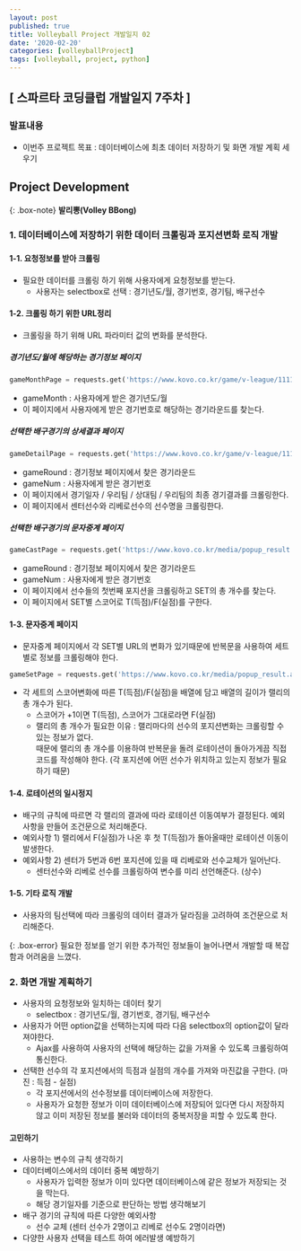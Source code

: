 ```yaml
---
layout: post
published: true
title: Volleyball Project 개발일지 02
date: '2020-02-20'
categories: [volleyballProject]
tags: [volleyball, project, python]
---
```


## [ 스파르타 코딩클럽 개발일지 7주차 ]

### 발표내용
- 이번주 프로젝트 목표 : 데이터베이스에 최초 데이터 저장하기 및 화면 개발 계획 세우기

## Project Development

{: .box-note}
**발리뽕(Volley BBong)**

### 1. 데이터베이스에 저장하기 위한 데이터 크롤링과 포지션변화 로직 개발

#### 1-1. 요청정보를 받아 크롤링
- 필요한 데이터를 크롤링 하기 위해 사용자에게 요청정보를 받는다.
  - 사용자는 selectbox로 선택 : 경기년도/월, 경기번호, 경기팀, 배구선수

#### 1-2. 크롤링 하기 위한 URL정리
- 크롤링을 하기 위해 URL 파라미터 값의 변화를 분석한다.

##### 경기년도/월에 해당하는 경기정보 페이지
```py
gameMonthPage = requests.get('https://www.kovo.co.kr/game/v-league/11110_schedule_list.asp?season=016&team=&yymm='+gameMonth, headers=headers)
```
- gameMonth : 사용자에게 받은 경기년도/월
- 이 페이지에서 사용자에게 받은 경기번호로 해당하는 경기라운드를 찾는다.

##### 선택한 배구경기의 상세결과 페이지
```py
gameDetailPage = requests.get('https://www.kovo.co.kr/game/v-league/11141_game-summary.asp?season=016&g_part=201&r_round='+gameRound+'&g_num='+gameNum+'&', headers=headers)
```
- gameRound : 경기정보 페이지에서 찾은 경기라운드
- gameNum : 사용자에게 받은 경기번호
- 이 페이지에서 경기일자 / 우리팀 / 상대팀 / 우리팀의 최종 경기결과를 크롤링한다.
- 이 페이지에서 센터선수와 리베로선수의 선수명을 크롤링한다.

##### 선택한 배구경기의 문자중계 페이지
```py
gameCastPage = requests.get('https://www.kovo.co.kr/media/popup_result.asp?season=016&g_part=201&r_round='+gameRound+'&g_num='+gameNum, headers=headers)
```
- gameRound : 경기정보 페이지에서 찾은 경기라운드
- gameNum : 사용자에게 받은 경기번호
- 이 페이지에서 선수들의 첫번째 포지션을 크롤링하고 SET의 총 개수를 찾는다.
- 이 페이지에서 SET별 스코어로 T(득점)/F(실점)를 구한다.

#### 1-3. 문자중계 페이지
- 문자중계 페이지에서 각 SET별 URL의 변화가 있기때문에 반복문을 사용하여 세트별로 정보를 크롤링해야 한다.

```py
gameSetPage = requests.get('https://www.kovo.co.kr/media/popup_result.asp?season=016&g_part=201&r_round='+gameRound+'&g_num='+gameNum+'&r_set='+str(set), headers=headers)
```

- 각 세트의 스코어변화에 따른 T(득점)/F(실점)을 배열에 담고 배열의 길이가 랠리의 총 개수가 된다.
  - 스코어가 +1이면 T(득점), 스코어가 그대로라면 F(실점)
  - 랠리의 총 개수가 필요한 이유 : 랠리마다의 선수의 포지션변화는 크롤링할 수 있는 정보가 없다.   
    때문에 랠리의 총 개수를 이용하여 반복문을 돌려 로테이션이 돌아가게끔 직접 코드를 작성해야 한다. (각 포지션에 어떤 선수가 위치하고 있는지 정보가 필요하기 때문)

#### 1-4. 로테이션의 일시정지
- 배구의 규칙에 따르면 각 랠리의 결과에 따라 로테이션 이동여부가 결정된다. 예외사항을 만들어 조건문으로 처리해준다.
- 예외사항 1) 랠리에서 F(실점)가 나온 후 첫 T(득점)가 돌아올때만 로테이션 이동이 발생한다.
- 예외사항 2) 센터가 5번과 6번 포지션에 있을 때 리베로와 선수교체가 일어난다.
  - 센터선수와 리베로 선수를 크롤링하여 변수를 미리 선언해준다. (상수)

#### 1-5. 기타 로직 개발
- 사용자의 팀선택에 따라 크롤링의 데이터 결과가 달라짐을 고려하여 조건문으로 처리해준다.

{: .box-error}
필요한 정보를 얻기 위한 추가적인 정보들이 늘어나면서 개발할 때 복잡함과 어려움을 느꼈다.

### 2. 화면 개발 계획하기
- 사용자의 요청정보와 일치하는 데이터 찾기
  - selectbox : 경기년도/월, 경기번호, 경기팀, 배구선수
- 사용자가 어떤 option값을 선택하는지에 따라 다음 selectbox의 option값이 달라져야한다.
  - Ajax를 사용하여 사용자의 선택에 해당하는 값을 가져올 수 있도록 크롤링하여 통신한다.
- 선택한 선수의 각 포지션에서의 득점과 실점의 개수를 가져와 마진값을 구한다. (마진 : 득점 - 실점)
  - 각 포지션에서의 선수정보를 데이터베이스에 저장한다.
  - 사용자가 요청한 정보가 이미 데이터베이스에 저장되어 있다면 다시 저장하지 않고 이미 저장된 정보를 불러와 데이터의 중복저장을 피할 수 있도록 한다.

#### 고민하기
- 사용하는 변수의 규칙 생각하기
- 데이터베이스에서의 데이터 중복 예방하기
	- 사용자가 입력한 정보가 이미 있다면 데이터베이스에 같은 정보가 저장되는 것을 막는다.
  - 해당 경기일자를 기준으로 판단하는 방법 생각해보기
- 배구 경기의 규칙에 따른 다양한 예외사항
	- 선수 교체 (센터 선수가 2명이고 리베로 선수도 2명이라면)
- 다양한 사용자 선택을 테스트 하여 에러발생 예방하기